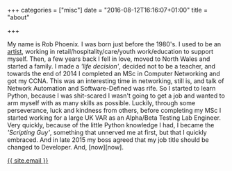 +++
categories = ["misc"]
date = "2016-08-12T16:16:07+01:00"
title = "about"

+++

My name is Rob Phoenix. I was born just before the 1980's. I used to be an
[artist](http://rm-phoenix.co.uk/), working in retail/hospitality/care/youth
work/education to support myself. Then, a few years back I fell in love, moved
to North Wales and started a family. I made a *'life decision'*, decided not to
be a teacher, and towards the end of 2014 I completed an MSc in Computer
Networking and got my CCNA. This was an interesting time in networking, still
is, and talk of Network Automation and Software-Defined was rife.  So I started
to learn Python, because I was shit-scared I wasn't going to get a job and
wanted to arm myself with as many skills as possible.  Luckily, through some
perseverance, luck and kindness from others, before completing my MSc I started
working for a large UK VAR as an Alpha/Beta Testing Lab Engineer. Very quickly,
because of the little Python knowledge I had, I became the *'Scripting Guy'*,
something that unnerved me at first, but that I quickly embraced. And in late 2015
my boss agreed that my job title should be changed to Developer. And, [now][now].

<p class="post-meta">
<a href="mailto:{{ site.email }}">{{ site.email }}</a>
</p>
